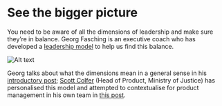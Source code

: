 # See the bigger picture

You need to be aware of all the dimensions of leadership and make sure they’re in balance. Georg Fasching is an executive coach who has developed a [leadership model](https://georgfasching.com/introducing-the-prime-leadership-model/) to help us find this balance.

![Alt text](https://georgfasching.com/wp-content/uploads/2018/01/Prime-Leadership-Model-1.png?ae909b&ae909b)

Georg talks about what the dimensions mean in a general sense in his [introductory post](https://georgfasching.com/introducing-the-prime-leadership-model/); [Scott Colfer](https://twitter.com/scottcolfer) (Head of Product, Ministry of Justice) has personalised this model and attempted to contextualise for product management in his own team in [this post](http://scottcolfer.com/2018/01/29/leadership-dimensions.html). 
